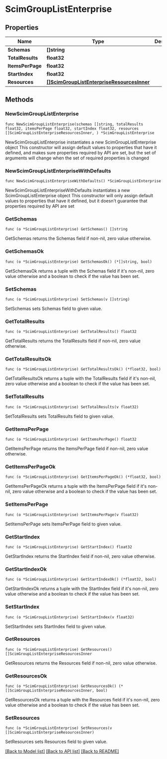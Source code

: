 # ScimGroupListEnterprise

## Properties

Name | Type | Description | Notes
------------ | ------------- | ------------- | -------------
**Schemas** | **[]string** |  | 
**TotalResults** | **float32** |  | 
**ItemsPerPage** | **float32** |  | 
**StartIndex** | **float32** |  | 
**Resources** | [**[]ScimGroupListEnterpriseResourcesInner**](ScimGroupListEnterpriseResourcesInner.md) |  | 

## Methods

### NewScimGroupListEnterprise

`func NewScimGroupListEnterprise(schemas []string, totalResults float32, itemsPerPage float32, startIndex float32, resources []ScimGroupListEnterpriseResourcesInner, ) *ScimGroupListEnterprise`

NewScimGroupListEnterprise instantiates a new ScimGroupListEnterprise object
This constructor will assign default values to properties that have it defined,
and makes sure properties required by API are set, but the set of arguments
will change when the set of required properties is changed

### NewScimGroupListEnterpriseWithDefaults

`func NewScimGroupListEnterpriseWithDefaults() *ScimGroupListEnterprise`

NewScimGroupListEnterpriseWithDefaults instantiates a new ScimGroupListEnterprise object
This constructor will only assign default values to properties that have it defined,
but it doesn't guarantee that properties required by API are set

### GetSchemas

`func (o *ScimGroupListEnterprise) GetSchemas() []string`

GetSchemas returns the Schemas field if non-nil, zero value otherwise.

### GetSchemasOk

`func (o *ScimGroupListEnterprise) GetSchemasOk() (*[]string, bool)`

GetSchemasOk returns a tuple with the Schemas field if it's non-nil, zero value otherwise
and a boolean to check if the value has been set.

### SetSchemas

`func (o *ScimGroupListEnterprise) SetSchemas(v []string)`

SetSchemas sets Schemas field to given value.


### GetTotalResults

`func (o *ScimGroupListEnterprise) GetTotalResults() float32`

GetTotalResults returns the TotalResults field if non-nil, zero value otherwise.

### GetTotalResultsOk

`func (o *ScimGroupListEnterprise) GetTotalResultsOk() (*float32, bool)`

GetTotalResultsOk returns a tuple with the TotalResults field if it's non-nil, zero value otherwise
and a boolean to check if the value has been set.

### SetTotalResults

`func (o *ScimGroupListEnterprise) SetTotalResults(v float32)`

SetTotalResults sets TotalResults field to given value.


### GetItemsPerPage

`func (o *ScimGroupListEnterprise) GetItemsPerPage() float32`

GetItemsPerPage returns the ItemsPerPage field if non-nil, zero value otherwise.

### GetItemsPerPageOk

`func (o *ScimGroupListEnterprise) GetItemsPerPageOk() (*float32, bool)`

GetItemsPerPageOk returns a tuple with the ItemsPerPage field if it's non-nil, zero value otherwise
and a boolean to check if the value has been set.

### SetItemsPerPage

`func (o *ScimGroupListEnterprise) SetItemsPerPage(v float32)`

SetItemsPerPage sets ItemsPerPage field to given value.


### GetStartIndex

`func (o *ScimGroupListEnterprise) GetStartIndex() float32`

GetStartIndex returns the StartIndex field if non-nil, zero value otherwise.

### GetStartIndexOk

`func (o *ScimGroupListEnterprise) GetStartIndexOk() (*float32, bool)`

GetStartIndexOk returns a tuple with the StartIndex field if it's non-nil, zero value otherwise
and a boolean to check if the value has been set.

### SetStartIndex

`func (o *ScimGroupListEnterprise) SetStartIndex(v float32)`

SetStartIndex sets StartIndex field to given value.


### GetResources

`func (o *ScimGroupListEnterprise) GetResources() []ScimGroupListEnterpriseResourcesInner`

GetResources returns the Resources field if non-nil, zero value otherwise.

### GetResourcesOk

`func (o *ScimGroupListEnterprise) GetResourcesOk() (*[]ScimGroupListEnterpriseResourcesInner, bool)`

GetResourcesOk returns a tuple with the Resources field if it's non-nil, zero value otherwise
and a boolean to check if the value has been set.

### SetResources

`func (o *ScimGroupListEnterprise) SetResources(v []ScimGroupListEnterpriseResourcesInner)`

SetResources sets Resources field to given value.



[[Back to Model list]](../README.md#documentation-for-models) [[Back to API list]](../README.md#documentation-for-api-endpoints) [[Back to README]](../README.md)


